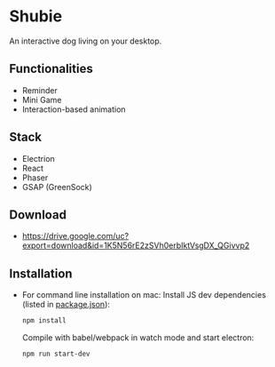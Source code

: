 # Shubie

An interactive dog living on your desktop.

## Functionalities

  - Reminder
  - Mini Game
  - Interaction-based animation

## Stack

  - Electrion
  - React
  - Phaser
  - GSAP (GreenSock)
  
## Download
  - https://drive.google.com/uc?export=download&id=1K5N56rE2zSVh0erbIktVsgDX_QGivvp2

## Installation

  - For command line installation on mac:
    Install JS dev dependencies (listed in [package.json](package.json)):

    ```bash
    npm install
    ```

    Compile with babel/webpack in watch mode and start electron:

    ```bash
    npm run start-dev
